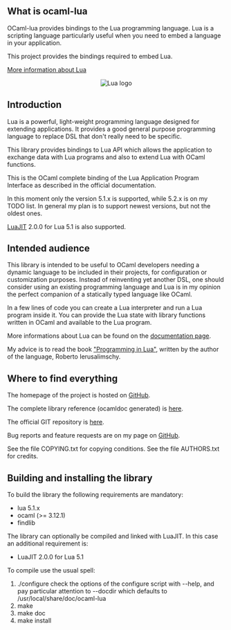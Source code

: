 ## What is ocaml-lua

OCaml-lua provides bindings to the Lua programming language. Lua is a scripting language particularly useful when you need to embed a language in your application.

This project provides the bindings required to embed Lua.

[More information about Lua](http://www.lua.org/)

<p align="center">
  <img alt="Lua logo" title="Lua logo" src="https://pdonadeo.github.io/ocaml-lua/img/lua-logo.gif">
</p>

## Introduction

Lua is a powerful, light-weight programming language designed for extending applications. It provides a good general purpose programming language to replace DSL that don't really need to be specific.

This library provides bindings to Lua API which allows the application to exchange data with Lua programs and also to extend Lua with OCaml functions.

This is the OCaml complete binding of the Lua Application Program Interface as described in the official documentation.

In this moment only the version 5.1.x is supported, while 5.2.x is on my TODO list. In general my plan is to support newest versions, but not the oldest ones.

[LuaJIT](http://luajit.org/luajit.html) 2.0.0 for Lua 5.1 is also supported.

## Intended audience

This library is intended to be useful to OCaml developers needing a dynamic language to be included in their projects, for configuration or customization purposes. Instead of reinventing yet another DSL, one should consider using an existing programming language and Lua is in my opinion the perfect companion of a statically typed language like OCaml.

In a few lines of code you can create a Lua interpreter and run a Lua program inside it. You can provide the Lua state with library functions written in OCaml and available to the Lua program.

More informations about Lua can be found on the [documentation page](http://www.lua.org/docs.html).

My advice is to read the book ["Programming in Lua"](http://www.lua.org/pil/), written by the author of the language, Roberto Ierusalimschy.

## Where to find everything

The homepage of the project is hosted on [GitHub](https://pdonadeo.github.io/ocaml-lua/).

The complete library reference (ocamldoc generated) is [here](https://pdonadeo.github.io/ocaml-lua/ocamldoc/).

The official GIT repository is [here](https://github.com/pdonadeo/ocaml-lua).

Bug reports and feature requests are on my page on [GitHub](https://github.com/pdonadeo/ocaml-lua/issues).

See the file COPYING.txt for copying conditions. See the file AUTHORS.txt for credits.

## Building and installing the library

To build the library the following requirements are mandatory:

+ lua 5.1.x
+ ocaml (>= 3.12.1)
+ findlib

The library can optionally be compiled and linked with LuaJIT. In this case an additional requirement is:

+ LuaJIT 2.0.0 for Lua 5.1

To compile use the usual spell:

1. ./configure
   check the options of the configure script with --help, and pay particular attention to --docdir which defaults to /usr/local/share/doc/ocaml-lua
2. make
3. make doc
4. make install
